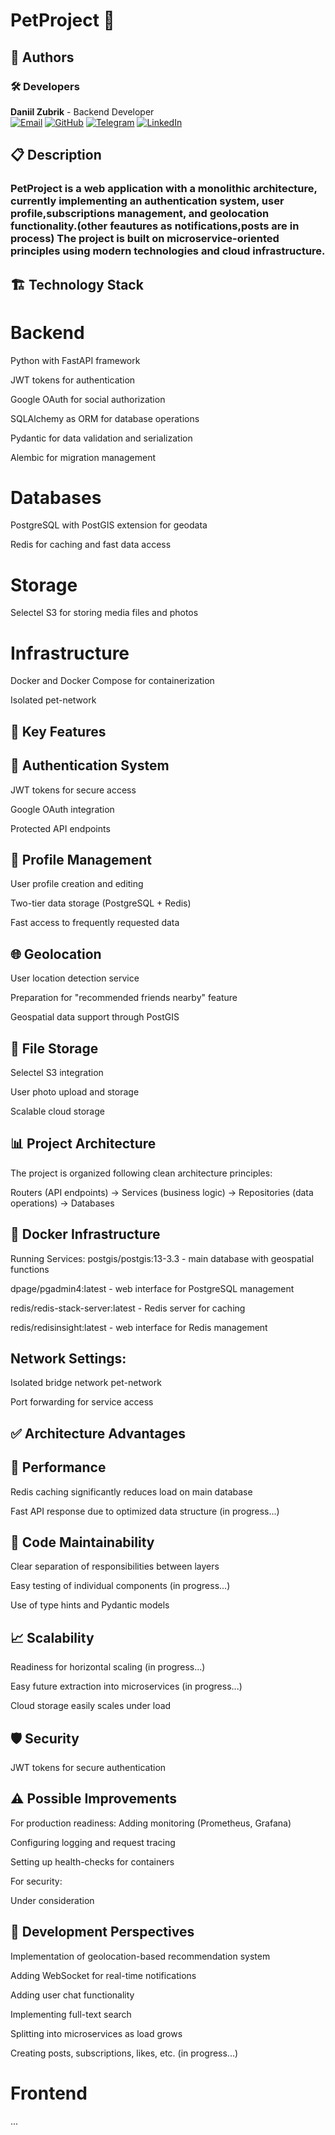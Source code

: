 # PetProject 🐾
## 👥 Authors

### 🛠️ Developers

**Daniil Zubrik** - Backend Developer  
[![Email](https://img.shields.io/badge/Email-daniilzubrik@gmail.com-blue?style=flat&logo=gmail)](mailto:daniilzubrik@gmail.com)
[![GitHub](https://img.shields.io/badge/GitHub-ellrckt-181717?style=flat&logo=github)](https://github.com/ellrckt)
[![Telegram](https://img.shields.io/badge/Telegram-@MLKS6-26A5E4?style=flat&logo=telegram)](https://t.me/MLKS6)
[![LinkedIn](https://img.shields.io/badge/LinkedIn-daniilzubrik-0A66C2?style=flat&logo=linkedin)](https://www.linkedin.com/in/daniil-zubrik-ba007b290)

## 📋 Description
### PetProject is a web application with a monolithic architecture, currently implementing an authentication system, user profile,subscriptions management, and geolocation functionality.(other feautures as notifications,posts are in process) The project is built on microservice-oriented principles using modern technologies and cloud infrastructure.

## 🏗️ Technology Stack
# Backend
Python with FastAPI framework

JWT tokens for authentication

Google OAuth for social authorization

SQLAlchemy as ORM for database operations

Pydantic for data validation and serialization

Alembic for migration management

# Databases
PostgreSQL with PostGIS extension for geodata

Redis for caching and fast data access

# Storage
Selectel S3 for storing media files and photos

# Infrastructure
Docker and Docker Compose for containerization

Isolated pet-network

## 🎯 Key Features
## 🔐 Authentication System
JWT tokens for secure access

Google OAuth integration

Protected API endpoints

## 👤 Profile Management
User profile creation and editing

Two-tier data storage (PostgreSQL + Redis)

Fast access to frequently requested data

## 🌐 Geolocation
User location detection service

Preparation for "recommended friends nearby" feature

Geospatial data support through PostGIS

## 💾 File Storage
Selectel S3 integration

User photo upload and storage

Scalable cloud storage

## 📊 Project Architecture
The project is organized following clean architecture principles:

Routers (API endpoints) → Services (business logic) → Repositories (data operations) → Databases

## 🐳 Docker Infrastructure
Running Services:
postgis/postgis:13-3.3 - main database with geospatial functions

dpage/pgadmin4:latest - web interface for PostgreSQL management

redis/redis-stack-server:latest - Redis server for caching

redis/redisinsight:latest - web interface for Redis management

## Network Settings:
Isolated bridge network pet-network

Port forwarding for service access

## ✅ Architecture Advantages
## 🚀 Performance
Redis caching significantly reduces load on main database

Fast API response due to optimized data structure (in progress...)

## 🔧 Code Maintainability
Clear separation of responsibilities between layers

Easy testing of individual components (in progress...)

Use of type hints and Pydantic models

## 📈 Scalability
Readiness for horizontal scaling (in progress...)

Easy future extraction into microservices (in progress...)

Cloud storage easily scales under load

## 🛡️ Security
JWT tokens for secure authentication

## ⚠️ Possible Improvements
For production readiness:
Adding monitoring (Prometheus, Grafana)

Configuring logging and request tracing

Setting up health-checks for containers

For security:

Under consideration

## 🎯 Development Perspectives
Implementation of geolocation-based recommendation system

Adding WebSocket for real-time notifications

Adding user chat functionality

Implementing full-text search

Splitting into microservices as load grows

Creating posts, subscriptions, likes, etc. (in progress...)

# Frontend
...
